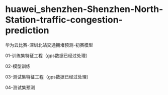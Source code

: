 # huawei_shenzhen-Shenzhen-North-Station-traffic-congestion-prediction
华为云比赛-深圳北站交通拥堵预测-初赛模型

01-训练集特征工程（gps数据已经过处理）

02-模型训练

03-测试集特征工程（gps数据已经过处理）

04-测试集预测

